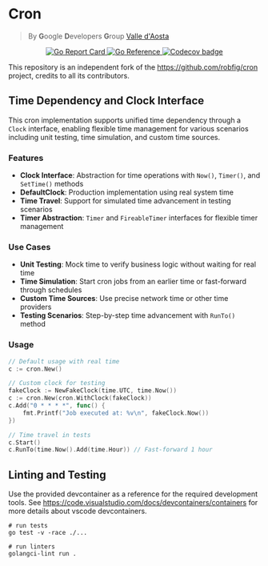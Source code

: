 # Cron

> By **G**oogle **D**evelopers **G**roup [Valle d'Aosta](https://gdg.community.dev/gdg-valle-daosta/)

<p align="center">
    <a href="https://goreportcard.com/badge/github.com/gdgvda/cron">
        <img src="https://goreportcard.com/badge/github.com/gdgvda/cron" alt="Go Report Card"/>
    </a>
    <a href="https://pkg.go.dev/github.com/gdgvda/cron">
        <img src="https://pkg.go.dev/badge/github.com/gdgvda/cron.svg" alt="Go Reference">
    </a>
    <a href="https://codecov.io/gh/gdgvda/cron"> 
        <img src="https://codecov.io/gh/gdgvda/cron/branch/master/graph/badge.svg"/ alt="Codecov badge"> 
    </a>
</p>

This repository is an independent fork of the https://github.com/robfig/cron project,
credits to all its contributors.

## Time Dependency and Clock Interface

This cron implementation supports unified time dependency through a `Clock` interface, enabling flexible time management for various scenarios including unit testing, time simulation, and custom time sources.

### Features

- **Clock Interface**: Abstraction for time operations with `Now()`, `Timer()`, and `SetTime()` methods
- **DefaultClock**: Production implementation using real system time
- **Time Travel**: Support for simulated time advancement in testing scenarios
- **Timer Abstraction**: `Timer` and `FireableTimer` interfaces for flexible timer management

### Use Cases

- **Unit Testing**: Mock time to verify business logic without waiting for real time
- **Time Simulation**: Start cron jobs from an earlier time or fast-forward through schedules
- **Custom Time Sources**: Use precise network time or other time providers
- **Testing Scenarios**: Step-by-step time advancement with `RunTo()` method

### Usage

```go
// Default usage with real time
c := cron.New()

// Custom clock for testing
fakeClock := NewFakeClock(time.UTC, time.Now())
c := cron.New(cron.WithClock(fakeClock))
c.Add("0 * * * *", func() {
    fmt.Printf("Job executed at: %v\n", fakeClock.Now())
})

// Time travel in tests
c.Start()
c.RunTo(time.Now().Add(time.Hour)) // Fast-forward 1 hour
```

## Linting and Testing
Use the provided devcontainer as a reference for the required development tools.
See https://code.visualstudio.com/docs/devcontainers/containers for more details about vscode devcontainers.
```console
# run tests
go test -v -race ./...

# run linters
golangci-lint run .
```
